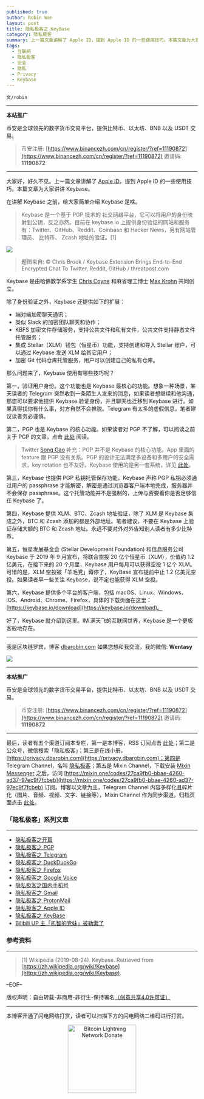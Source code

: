 ```yaml
---
published: true
author: Robin Wen
layout: post
title: 隐私极客之 KeyBase
category: 隐私极客
summary: 上一篇文章讲解了 Apple ID，提到 Apple ID 的一些使用技巧。本篇文章为大家讲讲 Keybase。Keybase 是一个基于 PGP 技术的 社交网络平台，它可以将用户的身份映射到公钥，反之亦然。目前在 keybase.io 上提供身份验证的网站和服务有：Twitter、GitHub、Reddit、Coinbase 和 Hacker News，另有网站管理员、 比特币、 Zcash 地址的验证。好了，Keybase 就介绍到这里。IM 满天飞的互联网世界，Keybase 是一个更极客般地存在。
tags:
  - 互联网
  - 隐私极客
  - 安全
  - 隐私
  - Privacy
  - Keybase
---
```


`文/robin`

***

**本站推广**

币安是全球领先的数字货币交易平台，提供比特币、以太坊、BNB 以及 USDT 交易。

> 币安注册: [https://www.binancezh.com/cn/register/?ref=11190872](https://www.binancezh.com/cn/register/?ref=11190872)
> 邀请码: **11190872**

***

大家好，好久不见。上一篇文章讲解了 [Apple ID](https://dbarobin.com/2019/10/20/privacy-geek-appleid/)，提到 Apple ID 的一些使用技巧。本篇文章为大家讲讲 Keybase。

在讲解 Keybase 之前，给大家简单介绍 Keybase 是啥。

> Keybase 是一个基于 PGP 技术的 社交网络平台，它可以将用户的身份映射到公钥，反之亦然。目前在 keybase.io 上提供身份验证的网站和服务有：Twitter、GitHub、Reddit、Coinbase 和 Hacker News，另有网站管理员、 比特币、 Zcash 地址的验证。[1]

![](https://cdn.dbarobin.com/fheznwg.png)

> 题图来自: © Chris Brook / Keybase Extension Brings End-to-End Encrypted Chat To Twitter, Reddit, GitHub / threatpost.com

Keybase 是由哈佛数学系学生 [Chris Coyne](https://chriscoyne.com/) 和麻省理工博士 [Max Krohn](https://keybase.io/max) 共同创立。

除了身份验证之外，Keybase 还提供如下的扩展：

* 端对端加密聊天通讯；
* 类似 Slack 的加密团队聊天和协作；
* KBFS 加密文件存储服务，支持公共文件和私有文件，公共文件支持静态文件托管服务；
* 集成 Stellar（XLM）钱包（恒星币）功能，支持创建和导入 Stellar 账户，可以通过 Keybase 发送 XLM 给其它用户；
* 加密 Git 代码仓库托管服务，用户可以创建自己的私有仓库。

那么问题来了，Keybase 使用有哪些技巧呢？

第一，验证用户身份。这个功能也是 Keybase 最核心的功能。想象一种场景，某天读者的 Telegram 突然收到一条陌生人发来的消息，如果读者想继续和他沟通，那您可以要求他提供 Keybase 验证身份，并且聊天也迁移到 Keybase 进行。如果真得找你有什么事，对方自然不会推脱。Telegram 有太多的虚假信息，笔者建议读者务必谨慎。

第二，PGP 也是 Keybase 的核心功能。如果读者对 PGP 不了解，可以阅读之前关于 PGP 的文章，点击 [此处](https://dbarobin.com/2019/05/02/privacy-geek-pgp/) 阅读。

> Twitter [Song Gao](https://twitter.com/__songgao__) 补充：PGP 并不是 Keybase 的核心功能。App 里面的 feature 跟 PGP 没有关系。PGP 的设计无法满足多设备和多用户的安全需求，key rotation 也不友好。Keybase 使用的是另一套系统，详见 [此处](https://book.keybase.io/account)。

第三，Keybase 也提供 PGP 私钥托管保存功能，Keybase 声称 PGP 私钥必须通过用户的 passphrase 才能解密，解密是通过浏览器客户端本地完成，服务器并不会保存 passphrase。这个托管功能并不是强制的，上传与否要看你是否足够信任 Keybase 了。

第四，Keybase 提供 XLM、BTC、Zcash 地址验证，除了 XLM 是 Keybase 集成之外，BTC 和 Zcash 添加的都是外部地址。笔者建议，不要在 Keybase 上验证存储大额的 BTC 和 Zcash 地址。永远不要对外对外告知别人读者有多少比特币。

第五，恒星发展基金会 (Stellar Development Foundation) 和信息服务公司 Keybase 于 2019 年 9 月宣布，将联合空投 20 亿个恒星币（XLM），价值约 1.2 亿美元，在接下来的 20 个月里，Keybase 用户每月可以获得空投 1 亿个 XLM。可惜的是，XLM 空投被「羊毛党」薅停了，KeyBase 宣布提前中止 1.2 亿美元空投。如果读者早一些关注 Keybase，说不定也能获得 XLM 空投。

第六，Keybase 提供多个平台的客户端，包括 macOS、Linux、Windows、iOS、Android、Chrome、Firefox，具体的下载页面在这里：[https://keybase.io/download](https://keybase.io/download)。

好了，Keybase 就介绍到这里。IM 满天飞的互联网世界，Keybase 是一个更极客般地存在。

***

我是区块链罗宾，博客 [dbarobin.com](https://dbarobin.com/)
如果您想和我交流，我的微信: **Wentasy**

![](https://cdn.dbarobin.com/u4oonoo.png)

***

**本站推广**

币安是全球领先的数字货币交易平台，提供比特币、以太坊、BNB 以及 USDT 交易。

> 币安注册: [https://www.binancezh.com/cn/register/?ref=11190872](https://www.binancezh.com/cn/register/?ref=11190872)
> 邀请码: **11190872**

***

最后，读者有五个渠道订阅本专栏，第一是本博客，RSS 订阅点击 [此处](https://dbarobin.com/feed.xml)；第二是公众号，微信搜索「隐私极客」；第三是在线小册，[https://privacy.dbarobin.com](https://privacy.dbarobin.com)；第四是 Telegram Channel，名叫 [隐私极客](https://t.me/privacygeek)；第五是 Mixin Channel，下载安装 [Mixin Messenger](https://mixin.one/messenger) 之后，访问 [https://mixin.one/codes/27ca9fb0-bbae-4260-ad37-97ec9f7fcbeb](https://mixin.one/codes/27ca9fb0-bbae-4260-ad37-97ec9f7fcbeb) 订阅。博客以文章为主，Telegram Channel 内容多样化且碎片化（图片、音频、视频、文字、链接等），Mixin Channel 作为同步渠道。归档页面点击 [此处](https://dbarobin.com/privacy/)。

### 「隐私极客」系列文章
***

* [隐私极客之开篇](https://dbarobin.com/2019/04/14/privacy-geek-prologue/)
* [隐私极客之 PGP](https://dbarobin.com/2019/05/02/privacy-geek-pgp/)
* [隐私极客之 Telegram](https://dbarobin.com/2019/05/14/privacy-geek-telegram/)
* [隐私极客之 DuckDuckGo](https://dbarobin.com/2019/06/07/privacy-geek-duckduckgo/)
* [隐私极客之 Firefox](https://dbarobin.com/2019/07/21/privacy-geek-firefox/)
* [隐私极客之 Google Voice](https://dbarobin.com/2019/08/10/privacy-geek-google-voice/)
* [隐私极客之国内手机号](https://dbarobin.com/2019/08/18/privacy-geek-mobile/)
* [隐私极客之 Gmail](https://dbarobin.com/2019/10/01/privacy-geek-gmail/)
* [隐私极客之 ProtonMail](https://dbarobin.com/2019/10/13/privacy-geek-protonmail/)
* [隐私极客之 Apple ID](https://dbarobin.com/2019/10/20/privacy-geek-appleid/)
* [隐私极客之 KeyBase](https://dbarobin.com/2020/04/24/privacy-geek-keybase/)
* [Bilibili UP 主「机智的党妹」被勒索了](https://dbarobin.com/2020/05/12/bilibili-up-blackmail/)

### 参考资料
***

> [1] Wikipedia (2019-08-24). Keybase. Retrieved from [https://zh.wikipedia.org/wiki/Keybase](https://zh.wikipedia.org/wiki/Keybase).

–EOF–

版权声明：自由转载-非商用-非衍生-保持署名<a href="http://creativecommons.org/licenses/by-nc-nd/4.0/deed.zh" target="_blank">（创意共享4.0许可证）</a>

***

本博客开通了闪电网络打赏，读者可以扫描下方的闪电网络二维码进行打赏。

<center><img title="Bitcoin Lightning Network Donate" width="180" height="180" src="https://lnd.hoo.com/api/generate?openid=TruSwjrK2q57V484Tf0u&isimg=1" alt="Bitcoin Lightning Network Donate"/></center>